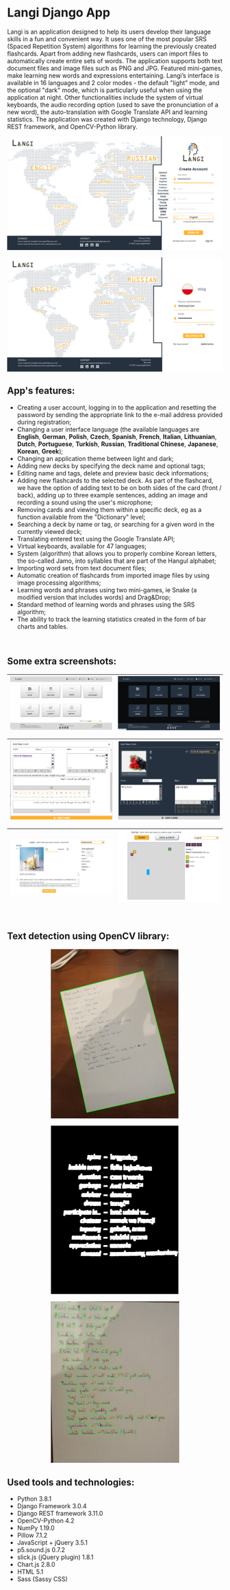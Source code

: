 # Langi Django App

Langi is an application designed to help its users develop their language skills in a fun and convenient way. It uses one of the most popular SRS (Spaced Repetition System) algorithms for learning the previously created flashcards. Apart from adding new flashcards, users can import files to automatically create entire sets of words. The application supports both text document files and image files such as PNG and JPG. Featured mini-games, make learning new words and expressions entertaining. Langi’s interface is available in 16 languages and 2 color modes - the default "light" mode, and the optional "dark" mode, which is particularly useful when using the application at night. Other functionalities include the system of virtual keyboards, the audio recording option (used to save the pronunciation of a new word), the auto-translation with Google Translate API and learning statistics. The application was created with Django technology, Django REST framework, and OpenCV-Python library. 

![Registration Panel](Screenshots/registration_panel.png)

![Login Panel](Screenshots/login_panel.png)

## App's features:
*  Creating a user account, logging in to the application and resetting the password by sending the appropriate link to the e-mail address provided during registration;
* Changing a user interface language (the available languages are **English**, **German**, **Polish**, **Czech**, **Spanish**, **French**, **Italian**, **Lithuanian**, **Dutch**, **Portuguese**, **Turkish**, **Russian**, **Traditional Chinese**, **Japanese**, **Korean**, **Greek**);
* Changing an application theme between light and dark;
* Adding new decks by specifying the deck name and optional tags;
* Editing name and tags, delete and preview basic deck informations;
* Adding new flashcards to the selected deck. As part of the flashcard, we have the option of adding text to be on both sides of the card (front / back), adding up to three example sentences, adding an image and recording a sound using the user's microphone;
* Removing cards and viewing them within a specific deck, eg as a function available from the "Dictionary" level;
* Searching a deck by name or tag, or searching for a given word in the currently viewed deck;
* Translating entered text using the Google Translate API;
* Virtual keyboards, available for 47 languages;
* System (algorithm) that allows you to properly combine Korean letters, the so-called Jamo, into syllables that are part of the Hangul alphabet;
* Importing word sets from text document files;
* Automatic creation of flashcards from imported image files by using image processing algorithms;
* Learning words and phrases using two mini-games, ie Snake (a modified version that includes words) and Drag\&Drop;
* Standard method of learning words and phrases using the SRS algorithm;
* The ability to track the learning statistics created in the form of bar charts and tables.

&nbsp;
&nbsp;

## Some extra screenshots:

| ![Home light](Screenshots/home_light.png) | ![Home dark](Screenshots/home_dark.png) |
| ----------------------------------------- | --------------------------------------- |

| ![Add card light](Screenshots/add_card_2.png) | ![Add card dark](Screenshots/add_card_4.png) |
| ----------------------------------------- | --------------------------------------- |

| ![Learn](Screenshots/learn.png) | ![Snake game](Screenshots/snake.png) |
| ----------------------------------------- | --------------------------------------- |

&nbsp;
&nbsp;

## Text detection using OpenCV library:

<p align="center">
<img src="Screenshots/detection/edges.png" width="300">
<p>

<p align="center">
<img src="Screenshots/detection/canny.png" width="300">
<p>

<p align="center">
<img src="Screenshots/detection/detectionLines.png" width="300"><p>

## Used tools and technologies:
* Python 3.8.1
* Django Framework 3.0.4
* Django REST framework 3.11.0
* OpenCV-Python 4.2
* NumPy 1.19.0
* Pillow 7.1.2
* JavaScript + jQuery 3.5.1
* p5.sound.js 0.7.2
* slick.js (jQuery plugin) 1.8.1
* Chart.js 2.8.0
* HTML 5.1
* Sass (Sassy CSS)
